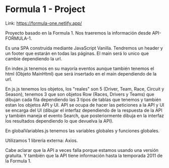 # Formula 1 - Project

Link: https://formula-one.netlify.app/

Proyecto basado en la Formula 1. Nos traeremos la información desde API-FORMULA-1.

Es una SPA construida mediante JavaScript Vanilla. Tendremos un header y un footer que estarán en todas las páginas. El main será lo unico que cambie dependiendo la url.

En index.js tenemos en su mayoría eventos aunque también tenemos el html (Objeto MainHtml) que será insertado en el main dependiendo de la url.

En js.js tenemos los objetos, los "reales" son 5 (Driver, Team, Race, Circuit y Season), tenemos 3 que son objetos Row (Races, Drivers y Teams) que dibujan cada fila dependiendo las 3 tipos de tablas que tenemos y también estan los objetos API y UI. API se ocupa de hacer las peticiones a la API y UI se encarga del UI (dibujar el interfaz dependiendo de la respuesta de la API y también maneja el evento Search, que posteriormente dibuja en la interfaz los resultados dependiendo lo que devuelva la API).

En globalVariables.js tenemos las variables globales y funciones globales.

Utilizamos 1 librería externa: Axios.

Cabe aclarar que la API a veces falla porque estamos usando una versión gratuita. Y también que la API tiene información hasta la temporada 2011 de la Formula 1.
